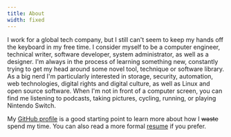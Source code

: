 ```yaml
---
title: About
width: fixed
---
```


I work for a global tech company, but I still can't seem to keep my hands off the keyboard in my free time.
I consider myself to be a computer engineer, technical writer, software developer, system administrator, as well as a designer.
I'm always in the process of learning something new, constantly trying to get my head around some novel tool, technique or software library.
As a big nerd I'm particularly interested in storage, security, automation, web technologies, digital rights and digital culture, as well as Linux and open source software.
When I'm not in front of a computer screen, you can find me listening to podcasts, taking pictures, cycling, running, or playing Nintendo Switch.

My [GitHub profile](https://github.com/acch) is a good starting point to learn more about how I <del>waste</del> spend my time. You can also read a more formal [resume](http://resume.achim-christ.de) if you prefer.
